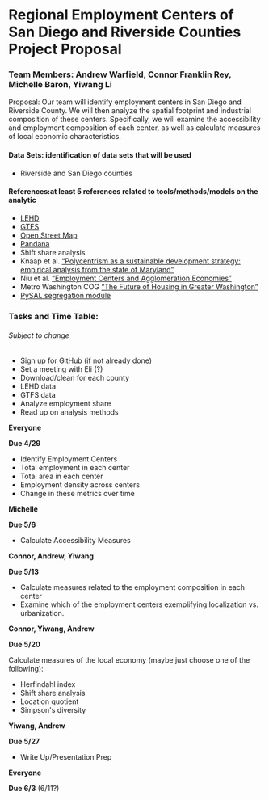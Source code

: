 # Regional Employment Centers of San Diego and Riverside Counties Project Proposal

### Team Members: Andrew Warfield, Connor Franklin Rey, Michelle Baron, Yiwang Li

Proposal: Our team will identify employment centers in San Diego and Riverside County.
We will then analyze the spatial footprint and industrial composition of these centers.
Specifically, we will examine the accessibility and employment composition of each center, as well as calculate measures of local economic characteristics.

#### Data Sets: identification of data sets that will be used
- Riverside and San Diego counties

#### References:at least 5 references related to tools/methods/models on the analytic
- [LEHD](https://lehd.ces.census.gov/data/#lodes)
- [GTFS](https://developers.google.com/transit/gtfs)
- [Open Street Map](https://www.openstreetmap.org/)
- [Pandana](https://github.com/UDST/pandana)
- Shift share analysis
- Knaap et al. [“Polycentrism as a sustainable development strategy: empirical analysis from the state of Maryland”](https://www.researchgate.net/publication/277969910_Polycentrism_as_a_sustainable_development_strategy_empirical_analysis_from_the_state_of_Maryland)
- Niu et al. [“Employment Centers and Agglomeration Economies”](https://www.researchgate.net/publication/272391723_Employment_Centers_and_Agglomeration_Economies_Foundations_of_a_Spatial_Economic_Development_Strategy)
- Metro Washington COG [“The Future of Housing in Greater Washington”](https://www.mwcog.org/documents/2019/09/10/the-future-of-housing-in-greater-washington/)
- [PySAL segregation module](https://github.com/pysal/segregation/blob/master/notebooks/local_measures_example.ipynb)

### Tasks and Time Table:
###### Subject to change

- Sign up for GitHub (if not already done)
- Set a meeting with Eli (?)
- Download/clean for each county
- LEHD data
- GTFS data
- Analyze employment share
- Read up on analysis methods

**Everyone**

**Due 4/29**

- Identify Employment Centers
- Total employment in each center
- Total area in each center
- Employment density across centers
- Change in these metrics over time

**Michelle**

**Due 5/6**

- Calculate Accessibility Measures 

**Connor, Andrew, Yiwang**

**Due 5/13**

- Calculate measures related to the employment composition in each center 
- Examine which of the employment centers exemplifying localization vs. urbanization.

**Connor, Yiwang, Andrew**

**Due 5/20**

Calculate measures of the local economy (maybe just choose one of the following):
- Herfindahl index
- Shift share analysis
- Location quotient
- Simpson's diversity

**Yiwang, Andrew**

**Due 5/27**

- Write Up/Presentation Prep

**Everyone**

**Due 6/3** (6/11?)